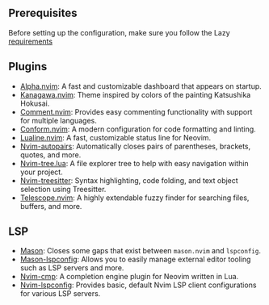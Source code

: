 ## Prerequisites

Before setting up the configuration, make sure you follow the Lazy [requirements](https://lazy.folke.io/#%EF%B8%8F-requirements)

## Plugins

-   [Alpha.nvim](https://github.com/goolord/alpha-nvim): A fast and customizable dashboard that appears on startup.
-   [Kanagawa.nvim](https://github.com/rebelot/kanagawa.nvim): Theme inspired by colors of the painting Katsushika Hokusai.
-   [Comment.nvim](https://github.com/numToStr/Comment.nvim): Provides easy commenting functionality with support for multiple languages.
-   [Conform.nvim](https://github.com/stevearc/conform.nvim): A modern configuration for code formatting and linting.
-   [Lualine.nvim](https://github.com/nvim-lualine/lualine.nvim): A fast, customizable status line for Neovim.
-   [Nvim-autopairs](https://github.com/windwp/nvim-autopairs): Automatically closes pairs of parentheses, brackets, quotes, and more.
-   [Nvim-tree.lua](https://github.com/nvim-tree/nvim-tree.lua): A file explorer tree to help with easy navigation within your project.
-   [Nvim-treesitter](https://github.com/nvim-treesitter/nvim-treesitter): Syntax highlighting, code folding, and text object selection using Treesitter.
-   [Telescope.nvim](https://github.com/nvim-telescope/telescope.nvim): A highly extendable fuzzy finder for searching files, buffers, and more.

## LSP

-   [Mason](https://github.com/williamboman/mason-lspconfig.nvim): Closes some gaps that exist between `mason.nvim` and `lspconfig`.
-   [Mason-lspconfig](https://github.com/williamboman/mason.nvim): Allows you to easily manage external editor tooling such as LSP servers and more.
-   [Nvim-cmp](https://github.com/hrsh7th/nvim-cmp): A completion engine plugin for Neovim written in Lua.
-   [Nvim-lspconfig](https://github.com/neovim/nvim-lspconfig): Provides basic, default Nvim LSP client configurations for various LSP servers.
